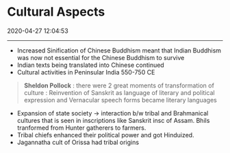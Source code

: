 # Cultural Aspects
2020-04-27 12:04:53

---

-   Increased Sinification of Chinese Buddhism meant that Indian Buddhism was now not essential for the Chinese Buddhism to survive
-   Indian texts being translated into Chinese continued
-   Cultural activities in Peninsular India 550-750 CE
> **Sheldon Pollock** : there were 2 great moments of transformation of culture : Reinvention of Sanskrit as language of literary and political expression and Vernacular speech forms became literary languages
- Expansion of state society -> interaction b/w tribal and Brahmanical cultures that is seen in inscriptions like Sanskrit insc of Assam. Bhils tranformed from Hunter gatherers to farmers.
- Tribal chiefs enhanced their political power and got Hinduized.
- Jagannatha cult of Orissa had tribal origins




